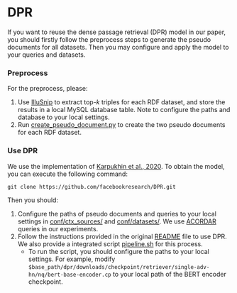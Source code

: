 # DPR

If you want to reuse the dense passage retrieval (DPR) model in our paper, you should firstly follow the preprocess steps to generate the pseudo documents for all datasets. Then you may configure and apply the model to your queries and datasets. 

### Preprocess

For the preprocess, please: 

1. Use [IlluSnip](https://github.com/nju-websoft/BANDAR) to extract top-$k$ triples for each RDF dataset, and store the results in a local MySQL database table. Note to configure the paths and database to your local settings. 
2. Run [create_pseudo_document.py](https://github.com/nju-websoft/CADDIE/blob/main/code/src-DPR/create_pseudo_document.py) to create the two pseudo documents for each RDF dataset. 

### Use DPR

We use the implementation of [Karpukhin et al., 2020](https://github.com/facebookresearch/DPR). To obtain the model, you can execute the following command:

```
git clone https://github.com/facebookresearch/DPR.git
```

Then you should: 

1. Configure the paths of pseudo documents and queries to your local settings in [conf/ctx_sources/](https://github.com/nju-websoft/CADDIE/tree/main/code/src-DPR/conf/ctx_sources) and [conf/datasets/](https://github.com/nju-websoft/CADDIE/tree/main/code/src-DPR/conf/datasets). We use [ACORDAR](https://github.com/nju-websoft/ACORDAR) queries in our experiments.
2. Follow the instructions provided in the original [README](https://github.com/facebookresearch/DPR/blob/main/README.md) file to use DPR. We also provide a integrated script [pipeline.sh](https://github.com/nju-websoft/CADDIE/blob/main/code/src-DPR/scripts/pipeline.sh) for this process. 
   - To run the script, you should configure the paths to your local settings. For example, modify `$base_path/dpr/downloads/checkpoint/retriever/single-adv-hn/nq/bert-base-encoder.cp` to your local path of the BERT encoder checkpoint. 



